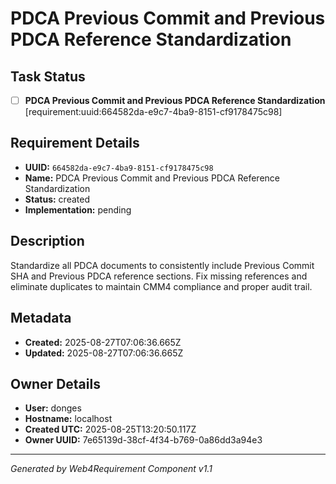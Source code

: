 # PDCA Previous Commit and Previous PDCA Reference Standardization

## Task Status
- [ ] **PDCA Previous Commit and Previous PDCA Reference Standardization** [requirement:uuid:664582da-e9c7-4ba9-8151-cf9178475c98]

## Requirement Details

- **UUID:** `664582da-e9c7-4ba9-8151-cf9178475c98`
- **Name:** PDCA Previous Commit and Previous PDCA Reference Standardization
- **Status:** created
- **Implementation:** pending

## Description

Standardize all PDCA documents to consistently include Previous Commit SHA and Previous PDCA reference sections. Fix missing references and eliminate duplicates to maintain CMM4 compliance and proper audit trail.

## Metadata

- **Created:** 2025-08-27T07:06:36.665Z
- **Updated:** 2025-08-27T07:06:36.665Z

## Owner Details

- **User:** donges
- **Hostname:** localhost
- **Created UTC:** 2025-08-25T13:20:50.117Z
- **Owner UUID:** 7e65139d-38cf-4f34-b769-0a86dd3a94e3

---

*Generated by Web4Requirement Component v1.1*